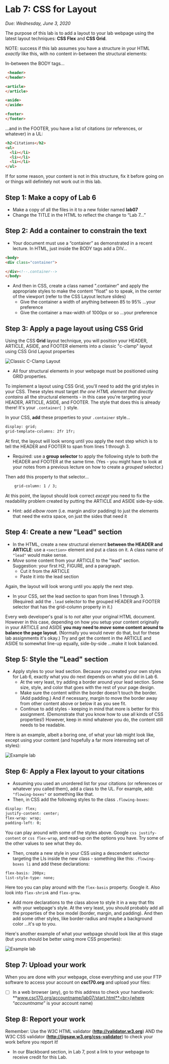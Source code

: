 # Lab 7: CSS for Layout
*Due: Wednesday, June 3, 2020*

The purpose of this lab is to add a layout to your lab webpage using the latest layout techniques: **CSS Flex** and **CSS Grid**.  

NOTE: success if this lab assumes you have a structure in your HTML *exactly* like this, with no content in-between the structural elements:

In-between the BODY tags...

```html
 <header>
</header>

<article>
</article>

<aside>
</aside>

<footer>
</footer>
```

...and in the FOOTER, you have a list of citations (or references, or whatever) in a UL:

```html
<h2>Citations</h2>
<ul>
  <li></li>
  <li></li>
  <li></li>
</ul>
```

If for some reason, your content is not in this structure, fix it before going on or things will definitely not work out in this lab.

## Step 1: Make a copy of Lab 6

- Make a copy of all the files in it to a new folder named **lab07**
- Change the TITLE in the HTML to reflect the change to “Lab 7…”

## Step 2: Add a container to constrain the text

- Your document must use a “container” as demonstrated in a recent lecture.  In HTML, just inside the BODY tags add a DIV...

```html
<body>  
<div class="container">

</div><!--.container-->
</body>
```

- And then in CSS,  create a class named ".container" and apply the appropriate styles to make the content "float" so to speak, in the center of the viewport (refer to the CSS Layout lecture slides)
  - Give the container a width of anything between 85 to 95% ...your preference
  - Give the container a max-width of 1000px or so ...your preference

## Step 3: Apply a page layout using CSS Grid

Using the CSS **Grid** layout technique, you will position your HEADER, ARTICLE, ASIDE, and FOOTER elements into a classic "c-clamp" layout using CSS Grid Layout properties

![Classic C-Clamp Layout](media/figure1.png)

- All four structural elements in your webpage must be positioned using GRID properties.

To implement a layout using CSS Grid, you'll need to add the grid styles in your CSS.  These styles must target *the one HTML element that directly contains* all the structural elements - in this case you're targeting your HEADER, ARTICLE, ASIDE, and FOOTER.  The style that does this is already there!  It's your  `.container{ }` style.

In your CSS, **add** these properties to your `.container` style...


```html
display: grid;
grid-template-columns: 2fr 1fr;
```

At first, the layout will look wrong until you apply the next step which is to tell the HEADER and FOOTER to span from lines 1 through 3.  

- Required: use a **group selector** to apply the following style to both the HEADER and FOOTER at the same time.  (Yes - you might have to look at your notes from a previous lecture on how to create a *grouped* selector.)

Then add this property to that selector...

```html
	grid-column: 1 / 3;
```

At this point, the layout should look correct *except* you need to fix the readability problem created by putting the ARTICLE and ASIDE side-by-side.  

- Hint: add *elbow room* (i.e. margin and/or padding) to just the elements that need the extra space, on just the sides that need it


## Step 4: Create a new "Lead" section

- In the HTML, create a new structural element **between the HEADER and ARTICLE**: use a `<section>` element and put a class on it.  A class name of `"lead"` would make sense.
- *Move* some content from your ARTICLE to the "lead" section.  Suggestion: your first H2, FIGURE, and a paragraph.  
  - Cut it from the ARTICLE
  - Paste it into the lead section

Again, the layout will look wrong until you apply the next step.

- In your CSS, set the lead section to span from lines 1 through 3. (Required: add the `.lead` selector to the grouped HEADER and FOOTER selector that has the grid-column property in it.)

Every web developer's goal is to *not* alter your original HTML document. However in this case, depending on how you setup your content originally in your ARTICLE and ASIDE **you may need to *move* some content around to balance the page layout**. (Normally you would never do that, but for these lab assignments it's okay.)  Try and get the content in the ARTICLE and ASIDE to somewhat line-up equally, side-by-side ...make it look balanced.

## Step 5: Style the "Lead" section

- Apply styles to your lead section.  Because you created your own styles for Lab 6, exactly what you do next depends on what you did in Lab 6.
  - At the very least, try adding a border around your lead section.  Some size, style, and color that goes with the rest of your page design.
  - Make sure the content within the border doesn't touch the border.  (Add padding.)  And if necessary, margin to move the border away from other content above or below it as you see fit.
  - Continue to add styles - keeping in mind that more is better for this assignment.  (Demonstrate that you know how to use all kinds of CSS properties!)  However, keep in mind whatever you do, the content still needs to be readable.

Here is an example, albeit a boring one, of what your lab might look like, except using your content (and hopefully a far more interesting set of styles):

![Example lab](media/figure3.jpg)

## Step 6: Apply a Flex layout to your citations

- Assuming you used an unordered list for your citations (or references or whatever you called them), add a class to the UL.  For example, add: `"flowing-boxes"` or something like that. 
- Then, in CSS add the following styles to the class `.flowing-boxes`:

```css
display: flex;
justify-content: center;
flex-wrap: wrap;
padding-left: 0;
```

You can play around with some of the styles above.  Google `css justify-content` or `css flex-wrap`, and read-up on the options you have.  Try some of the other values to see what they do.

- Then, create a new style in your CSS using a descendent selector targeting the LIs inside the new class - something like this: `.flowing-boxes li` and add these declarations:

```css
flex-basis: 200px;
list-style-type: none;
```

Here too you can play around with the `flex-basis` property.  Google it.  Also look into `flex-shrink` and `flex-grow`.

- Add more declarations to the class above to style it in a way that fits with your webpage's style.  At the very least, you should probably add all the properties of the box model (border, margin, and padding).  And then add some other styles, like border-radius and maybe a background color …it's up to you.

Here's another example of what your webpage should look like at this stage (but yours should be better using more CSS properties):

![Example lab](media/figure4.png)

## Step 7: Upload your work

When you are done with your webpage, close everything and use your FTP software to access your account on **csc170.org** and upload your files:

- [ ] In a web browser (any), go to this address to check your handiwork: <br>**www.csc170.org/accountname/lab07/start.html**<br>(where “*accountname*” is your account name)

## Step 8: Report your work

Remember: Use the W3C HTML validator (**http://validator.w3.org**) AND the W3C CSS validator (**http://jigsaw.w3.org/css-validator**) to check your work before you report it!

- In our Blackboard section, in Lab 7, post a link to your webpage to receive credit for this Lab.